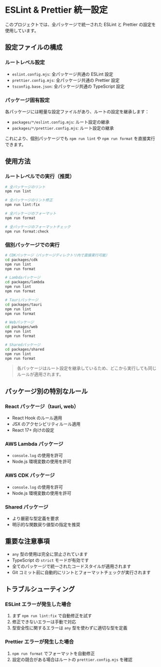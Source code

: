 # ESLint & Prettier 統一設定

このプロジェクトでは、全パッケージで統一された ESLint と Prettier の設定を使用しています。

## 設定ファイルの構成

### ルートレベル設定

- `eslint.config.mjs`: 全パッケージ共通の ESLint 設定
- `prettier.config.mjs`: 全パッケージ共通の Prettier 設定
- `tsconfig.base.json`: 全パッケージ共通の TypeScript 設定

### パッケージ固有設定

各パッケージには軽量な設定ファイルがあり、ルートの設定を継承します：

- `packages/*/eslint.config.mjs`: ルート設定の継承
- `packages/*/prettier.config.mjs`: ルート設定の継承

これにより、個別パッケージでも `npm run lint` や `npm run format` を直接実行できます。

## 使用方法

### ルートレベルでの実行（推奨）

```bash
# 全パッケージのリント
npm run lint

# 全パッケージのリント修正
npm run lint:fix

# 全パッケージのフォーマット
npm run format

# 全パッケージのフォーマットチェック
npm run format:check
```

### 個別パッケージでの実行

```bash
# CDKパッケージ（パッケージディレクトリ内で直接実行可能）
cd packages/cdk
npm run lint
npm run format

# Lambdaパッケージ
cd packages/lambda
npm run lint
npm run format

# Tauriパッケージ
cd packages/tauri
npm run lint
npm run format

# Webパッケージ
cd packages/web
npm run lint
npm run format

# Sharedパッケージ
cd packages/shared
npm run lint
npm run format
```

> 各パッケージはルート設定を継承しているため、どこから実行しても同じルールが適用されます。

## パッケージ別の特別なルール

### React パッケージ（tauri, web）

- React Hook のルール適用
- JSX のアクセシビリティルール適用
- React 17+ 向けの設定

### AWS Lambda パッケージ

- `console.log` の使用を許可
- Node.js 環境変数の使用を許可

### AWS CDK パッケージ

- `console.log` の使用を許可
- Node.js 環境変数の使用を許可

### Shared パッケージ

- より厳密な型定義を要求
- 明示的な関数戻り値型の指定を推奨

## 重要な注意事項

- `any` 型の使用は完全に禁止されています
- TypeScript の `strict` モードが有効です
- 全てのパッケージで統一されたコードスタイルが適用されます
- Git コミット前に自動的にリントとフォーマットチェックが実行されます

## トラブルシューティング

### ESLint エラーが発生した場合

1. まず `npm run lint:fix` で自動修正を試す
2. 修正できないエラーは手動で対応
3. 型安全性に関するエラーは `any` 型を使わずに適切な型を定義

### Prettier エラーが発生した場合

1. `npm run format` でフォーマットを自動修正
2. 設定の競合がある場合はルートの `prettier.config.mjs` を確認
